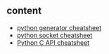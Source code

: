 ## content

- [python generator cheatsheet](https://github.com/gaoxinge/bible/blob/master/python/pysheeet/python%20generator%20cheatsheet.md)
- [python socket cheatsheet](https://github.com/gaoxinge/bible/blob/master/python/pysheeet/python%20socket%20cheatsheet.md)
- [Python C API cheatsheet](https://github.com/gaoxinge/bible/blob/master/python/pysheeet/python%20c%20api%20cheatsheet.md)